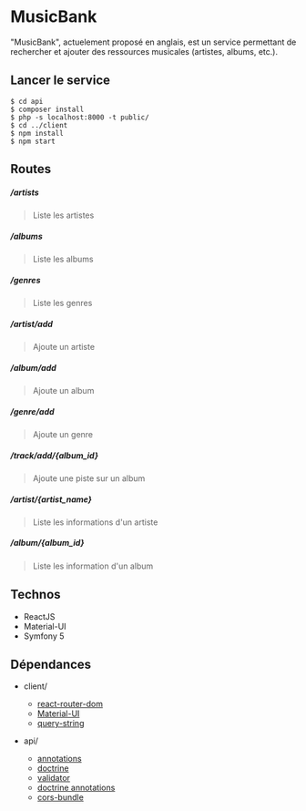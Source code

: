 # MusicBank

"MusicBank", actuelement proposé en anglais, est un service permettant de rechercher et ajouter des ressources musicales (artistes, albums, etc.).

## Lancer le service
```shell
$ cd api
$ composer install
$ php -s localhost:8000 -t public/
$ cd ../client
$ npm install
$ npm start
```

## Routes

##### /artists 
> Liste les artistes

##### /albums 
> Liste les albums

##### /genres 
> Liste les genres

##### /artist/add 
> Ajoute un artiste

##### /album/add 
> Ajoute un album

##### /genre/add 
> Ajoute un genre

##### /track/add/{album_id}
> Ajoute une piste sur un album

##### /artist/{artist_name} 
> Liste les informations d'un artiste

##### /album/{album_id} 
> Liste les information d'un album

## Technos
* ReactJS
* Material-UI
* Symfony 5

## Dépendances

* client/
  * [react-router-dom](https://github.com/ReactTraining/react-router/tree/master/packages/react-router-dom)
  * [Material-UI](https://github.com/mui-org/material-ui)
  * [query-string](https://github.com/sindresorhus/query-string)

* api/
  * [annotations](https://symfony.com/doc/current/routing.html#creating-routes-as-annotations)
  * [doctrine](https://symfony.com/doc/current/doctrine.html)
  * [validator](https://symfony.com/doc/current/components/validator.html)
  * [doctrine annotations](https://www.doctrine-project.org/projects/doctrine-annotations/en/1.10/index.html)
  * [cors-bundle](https://github.com/nelmio/NelmioCorsBundle)

